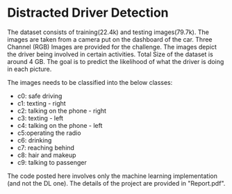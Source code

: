 # Distracted Driver Detection
The dataset consists of training(22.4k) and testing images(79.7k). The images are taken from a camera put on the dashboard of the car. Three Channel (RGB) Images are provided for the challenge. The images depict the driver being involved in certain activities. Total Size of the dataset is around 4 GB. The goal is to predict the likelihood of what the driver is doing in each picture.

The images needs to be classified into the below classes:
- c0: safe driving 
- c1: texting - right
- c2: talking on the phone - right 
- c3: texting - left
- c4: talking on the phone - left 
- c5:operating the radio
- c6: drinking 
- c7: reaching behind
- c8: hair and makeup 
- c9: talking to passenger

The code posted here involves only the machine learning implementation (and not the DL one). The details of the project are provided in "Report.pdf".
